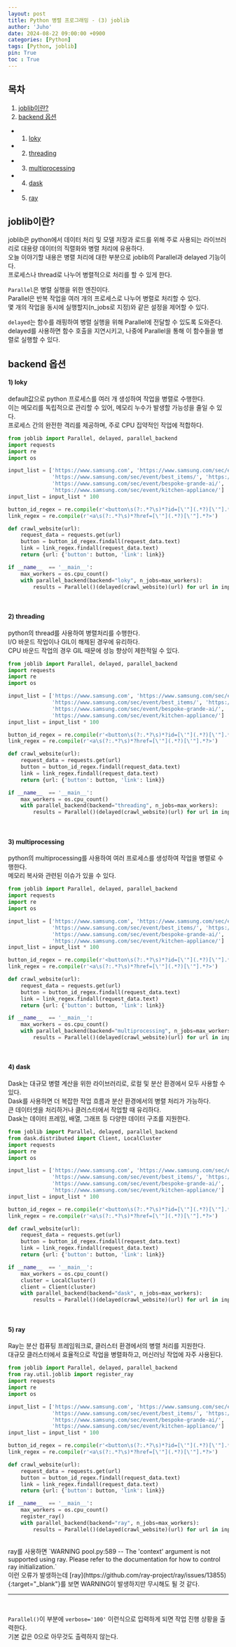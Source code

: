 ```yaml
---
layout: post
title: Python 병렬 프로그래밍 - (3) joblib
author: 'Juho'
date: 2024-08-22 09:00:00 +0900
categories: [Python]
tags: [Python, joblib]
pin: True
toc : True
---
```


<style>
  th{
    font-weight: bold;
    text-align: center;
    background-color: white;
  }
  td{
    background-color: white;
  }

</style>

## 목차
1. [joblib이란?](#joblib이란)
2. [backend 옵션](#backend-옵션)
 - 1) [loky](#1-loky)
 - 2) [threading](#2-threading)
 - 3) [multiprocessing](#3-multiprocessing)
 - 4) [dask](#4-dask)
 - 5) [ray](#5-ray)

## joblib이란?
joblib은 python에서 데이터 처리 및 모델 저장과 로드를 위해 주로 사용되는 라이브러리로 대용량 데이터의 직렬화와 병렬 처리에 유용하다.<br/>
오늘 이야기할 내용은 병렬 처리에 대한 부분으로 joblib의 Parallel과 delayed 기능이다.<br/>
프로세스나 thread로 나누어 병렬적으로 처리를 할 수 있게 한다.<br/>

`Parallel`은 병렬 실행을 위한 엔진이다.<br/>
Parallel은 반복 작업을 여러 개의 프로세스로 나누어 병렬로 처리할 수 있다.<br/>
몇 개의 작업을 동시에 실행할지(n_jobs로 지정)와 같은 설정을 제어할 수 있다.<br/>

`delayed`는 함수를 래핑하여 병렬 실행을 위해 Parallel에 전달할 수 있도록 도와준다.<br/>
delayed를 사용하면 함수 호출을 지연시키고, 나중에 Parallel을 통해 이 함수들을 병렬로 실행할 수 있다.<br/>


## backend 옵션
#### 1) loky
default값으로 python 프로세스를 여러 개 생성하여 작업을 병렬로 수행한다.<br/>
이는 메모리를 독립적으로 관리할 수 있어, 메모리 누수가 발생할 가능성을 줄일 수 있다.<br/>
프로세스 간의 완전한 격리를 제공하며, 주로 CPU 집약적인 작업에 적합하다.<br/>
```python
from joblib import Parallel, delayed, parallel_backend
import requests
import re
import os

input_list = ['https://www.samsung.com', 'https://www.samsung.com/sec/event/samsung-monitor/', 'https://www.samsung.com/sec/event/2024-tv-launching/',
              'https://www.samsung.com/sec/event/best_items/', 'https://www.samsung.com/sec/event/bespoke-refrigerator/', 'https://www.samsung.com/sec/event/kimchi-refrigerator/',
              'https://www.samsung.com/sec/event/bespoke-grande-ai/', 'https://www.samsung.com/sec/event/bespoke-jet-air-cleaner/', 'https://www.samsung.com/sec/event/air-conditioners-inhome/',
              'https://www.samsung.com/sec/event/kitchen-appliance/']
input_list = input_list * 100

button_id_regex = re.compile(r'<button\s(?:.*?\s)*?id=[\'"](.*?)[\'"].*?>', re.IGNORECASE)
link_regex = re.compile(r'<a\s(?:.*?\s)*?href=[\'"](.*?)[\'"].*?>')

def crawl_website(url):
    request_data = requests.get(url)
    button = button_id_regex.findall(request_data.text)   
    link = link_regex.findall(request_data.text)
    return {url: {'button': button, 'link': link}}

if __name__  == '__main__':
    max_workers = os.cpu_count()
    with parallel_backend(backend="loky", n_jobs=max_workers):
        results = Parallel()(delayed(crawl_website)(url) for url in input_list)

```
<br/>

#### 2) threading
python의 thread를 사용하여 병렬처리를 수행한다.<br/>
I/O 바운드 작업이나 GIL이 해제된 경우에 유리하다.<br/>
CPU 바운드 작업의 경우 GIL 때문에 성능 향상이 제한적일 수 있다.<br/>
```python
from joblib import Parallel, delayed, parallel_backend
import requests
import re
import os

input_list = ['https://www.samsung.com', 'https://www.samsung.com/sec/event/samsung-monitor/', 'https://www.samsung.com/sec/event/2024-tv-launching/',
              'https://www.samsung.com/sec/event/best_items/', 'https://www.samsung.com/sec/event/bespoke-refrigerator/', 'https://www.samsung.com/sec/event/kimchi-refrigerator/',
              'https://www.samsung.com/sec/event/bespoke-grande-ai/', 'https://www.samsung.com/sec/event/bespoke-jet-air-cleaner/', 'https://www.samsung.com/sec/event/air-conditioners-inhome/',
              'https://www.samsung.com/sec/event/kitchen-appliance/']
input_list = input_list * 100

button_id_regex = re.compile(r'<button\s(?:.*?\s)*?id=[\'"](.*?)[\'"].*?>', re.IGNORECASE)
link_regex = re.compile(r'<a\s(?:.*?\s)*?href=[\'"](.*?)[\'"].*?>')

def crawl_website(url):
    request_data = requests.get(url)
    button = button_id_regex.findall(request_data.text)   
    link = link_regex.findall(request_data.text)
    return {url: {'button': button, 'link': link}}

if __name__  == '__main__':
    max_workers = os.cpu_count()
    with parallel_backend(backend="threading", n_jobs=max_workers):
        results = Parallel()(delayed(crawl_website)(url) for url in input_list)

```
<br/>

#### 3) multiprocessing
python의 multiprocessing를 사용하여 여러 프로세스를 생성하여 작업을 병렬로 수행한다.<br/>
메모리 복사와 관련된 이슈가 있을 수 있다.<br/>
```python
from joblib import Parallel, delayed, parallel_backend
import requests
import re
import os

input_list = ['https://www.samsung.com', 'https://www.samsung.com/sec/event/samsung-monitor/', 'https://www.samsung.com/sec/event/2024-tv-launching/',
              'https://www.samsung.com/sec/event/best_items/', 'https://www.samsung.com/sec/event/bespoke-refrigerator/', 'https://www.samsung.com/sec/event/kimchi-refrigerator/',
              'https://www.samsung.com/sec/event/bespoke-grande-ai/', 'https://www.samsung.com/sec/event/bespoke-jet-air-cleaner/', 'https://www.samsung.com/sec/event/air-conditioners-inhome/',
              'https://www.samsung.com/sec/event/kitchen-appliance/']
input_list = input_list * 100

button_id_regex = re.compile(r'<button\s(?:.*?\s)*?id=[\'"](.*?)[\'"].*?>', re.IGNORECASE)
link_regex = re.compile(r'<a\s(?:.*?\s)*?href=[\'"](.*?)[\'"].*?>')

def crawl_website(url):
    request_data = requests.get(url)
    button = button_id_regex.findall(request_data.text)   
    link = link_regex.findall(request_data.text)
    return {url: {'button': button, 'link': link}}

if __name__  == '__main__':
    max_workers = os.cpu_count()
    with parallel_backend(backend="multiprocessing", n_jobs=max_workers):
        results = Parallel()(delayed(crawl_website)(url) for url in input_list)

```
<br/>

#### 4) dask
Dask는 대규모 병렬 계산을 위한 라이브러리로, 로컬 및 분산 환경에서 모두 사용할 수 있다.<br/>
Dask를 사용하면 더 복잡한 작업 흐름과 분산 환경에서의 병렬 처리가 가능하다.<br/>
큰 데이터셋을 처리하거나 클러스터에서 작업할 때 유리하다.<br/>
Dask는 데이터 프레임, 배열, 그래프 등 다양한 데이터 구조를 지원한다.<br/>
```python
from joblib import Parallel, delayed, parallel_backend
from dask.distributed import Client, LocalCluster
import requests
import re
import os

input_list = ['https://www.samsung.com', 'https://www.samsung.com/sec/event/samsung-monitor/', 'https://www.samsung.com/sec/event/2024-tv-launching/',
              'https://www.samsung.com/sec/event/best_items/', 'https://www.samsung.com/sec/event/bespoke-refrigerator/', 'https://www.samsung.com/sec/event/kimchi-refrigerator/',
              'https://www.samsung.com/sec/event/bespoke-grande-ai/', 'https://www.samsung.com/sec/event/bespoke-jet-air-cleaner/', 'https://www.samsung.com/sec/event/air-conditioners-inhome/',
              'https://www.samsung.com/sec/event/kitchen-appliance/']
input_list = input_list * 100

button_id_regex = re.compile(r'<button\s(?:.*?\s)*?id=[\'"](.*?)[\'"].*?>', re.IGNORECASE)
link_regex = re.compile(r'<a\s(?:.*?\s)*?href=[\'"](.*?)[\'"].*?>')

def crawl_website(url):
    request_data = requests.get(url)
    button = button_id_regex.findall(request_data.text)   
    link = link_regex.findall(request_data.text)
    return {url: {'button': button, 'link': link}}

if __name__  == '__main__':
    max_workers = os.cpu_count()
    cluster = LocalCluster()
    client = Client(cluster)  
    with parallel_backend(backend="dask", n_jobs=max_workers):
        results = Parallel()(delayed(crawl_website)(url) for url in input_list)

```
<br/>

#### 5) ray
Ray는 분산 컴퓨팅 프레임워크로, 클러스터 환경에서의 병렬 처리를 지원한다.<br/>
대규모 클러스터에서 효율적으로 작업을 병렬화하고, 머신러닝 작업에 자주 사용된다.<br/>
```python
from joblib import Parallel, delayed, parallel_backend
from ray.util.joblib import register_ray
import requests
import re
import os

input_list = ['https://www.samsung.com', 'https://www.samsung.com/sec/event/samsung-monitor/', 'https://www.samsung.com/sec/event/2024-tv-launching/',
              'https://www.samsung.com/sec/event/best_items/', 'https://www.samsung.com/sec/event/bespoke-refrigerator/', 'https://www.samsung.com/sec/event/kimchi-refrigerator/',
              'https://www.samsung.com/sec/event/bespoke-grande-ai/', 'https://www.samsung.com/sec/event/bespoke-jet-air-cleaner/', 'https://www.samsung.com/sec/event/air-conditioners-inhome/',
              'https://www.samsung.com/sec/event/kitchen-appliance/']
input_list = input_list * 100

button_id_regex = re.compile(r'<button\s(?:.*?\s)*?id=[\'"](.*?)[\'"].*?>', re.IGNORECASE)
link_regex = re.compile(r'<a\s(?:.*?\s)*?href=[\'"](.*?)[\'"].*?>')

def crawl_website(url):
    request_data = requests.get(url)
    button = button_id_regex.findall(request_data.text)   
    link = link_regex.findall(request_data.text)
    return {url: {'button': button, 'link': link}}

if __name__  == '__main__':
    max_workers = os.cpu_count()
    register_ray()
    with parallel_backend(backend="ray", n_jobs=max_workers):
        results = Parallel()(delayed(crawl_website)(url) for url in input_list)

```
<br/>
ray를 사용하면 `WARNING pool.py:589 -- The 'context' argument is not supported using ray. Please refer to the documentation for how to control ray initialization.`<br/>
이런 오류가 발생하는데 [ray](https://github.com/ray-project/ray/issues/13855){:target="_blank"}를 보면 WARNING이 발생하지만 무시해도 될 것 같다.<br/>


---

<br/>

`Parallel()`이 부분에 `verbose='100'` 이런식으로 입력하게 되면 작업 진행 상황을 출력한다.<br/>
기본 값은 0으로 아무것도 출력하지 않는다. <br/>